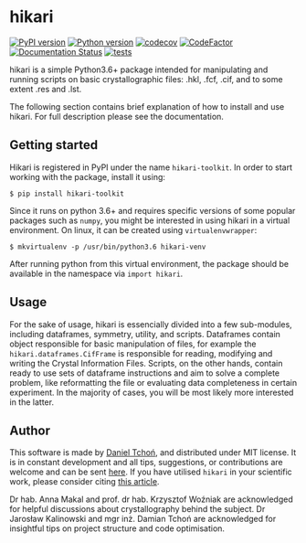 # hikari

[![PyPI version](https://img.shields.io/pypi/v/hikari-toolkit)](https://pypi.org/project/hikari-toolkit/)
[![Python version](https://img.shields.io/pypi/pyversions/hikari-toolkit.svg)](https://www.python.org/downloads/release/python-3615/)
[![codecov](https://codecov.io/gh/Baharis/hikari/branch/master/graph/badge.svg?token=SWKKW0LSKQ)](https://codecov.io/gh/Baharis/hikari)
[![CodeFactor](https://www.codefactor.io/repository/github/baharis/hikari/badge)](https://www.codefactor.io/repository/github/baharis/hikari)
[![Documentation Status](https://readthedocs.org/projects/hikari/badge/?version=stable)](https://hikari.readthedocs.io/en/stable/?badge=stable)
[![tests](https://github.com/Baharis/hikari/actions/workflows/codecov.yml/badge.svg?branch=master)](https://github.com/Baharis/hikari/actions/workflows/codecov.yml)

hikari is a simple Python3.6+ package intended for manipulating and running 
scripts on basic crystallographic files:
.hkl, .fcf, .cif, and to some extent .res and .lst.

The following section contains brief explanation of how to install 
and use hikari. For full description please see the documentation.

## Getting started

Hikari is registered in PyPI under the name `hikari-toolkit`.
In order to start working with the package, install it using:

    $ pip install hikari-toolkit

Since it runs on python 3.6+ and requires specific versions of some popular
packages such as `numpy`, you might be interested in using hikari
in a virtual environment. On linux, it can be created using `virtualenvwrapper`:

    $ mkvirtualenv -p /usr/bin/python3.6 hikari-venv

After running python from this virtual environment,
the package should be available in the namespace via `import hikari`.

## Usage

For the sake of usage, hikari is essencially divided into a few sub-modules,
including dataframes, symmetry, utility, and scripts.
Dataframes contain object responsible for basic manipulation of files,
for example the `hikari.dataframes.CifFrame` is responsible for
reading, modifying and writing the Crystal Information Files.
Scripts, on the other hands, contain ready to use sets of dataframe
instructions and aim to solve a complete problem, like reformatting the file
or evaluating data completeness in certain experiment. In the majority of cases,
you will be most likely more interested in the latter.

## Author

This software is made by [Daniel Tchoń](https://www.researchgate.net/profile/Daniel-Tchon),
and distributed under MIT license. It is in constant development and all
tips, suggestions, or contributions are welcome and can be sent
[here](mailto:dtchon@chem.uw.edu.pl).
If you have utilised `hikari` in your scientific work, please consider citing 
[this article](https://doi.org/10.1107/S2052252521009532).

Dr hab. Anna Makal and prof. dr hab. Krzysztof Woźniak are
acknowledged for helpful discussions about crystallography behind the subject.
Dr Jarosław Kalinowski and mgr inż. Damian Tchoń are acknowledged
for insightful tips on project structure and code optimisation.
